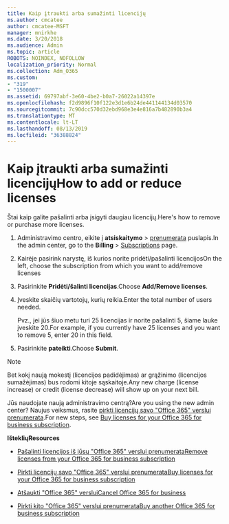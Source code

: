 ```yaml
---
title: Kaip įtraukti arba sumažinti licencijų
ms.author: cmcatee
author: cmcatee-MSFT
manager: mnirkhe
ms.date: 3/20/2018
ms.audience: Admin
ms.topic: article
ROBOTS: NOINDEX, NOFOLLOW
localization_priority: Normal
ms.collection: Adm_O365
ms.custom:
- "319"
- "1500007"
ms.assetid: 69797abf-3e60-4be2-b0a7-26022a14397e
ms.openlocfilehash: f2d9896f10f122e3d1e6b24de441144134d03570
ms.sourcegitcommit: 7c90dcc570d32ebd968e3e4e816a7b482890b3a4
ms.translationtype: MT
ms.contentlocale: lt-LT
ms.lasthandoff: 08/13/2019
ms.locfileid: "36388824"
---
```

# <a name="how-to-add-or-reduce-licenses"></a><span data-ttu-id="14bc6-102">Kaip įtraukti arba sumažinti licencijų</span><span class="sxs-lookup"><span data-stu-id="14bc6-102">How to add or reduce licenses</span></span>

<span data-ttu-id="14bc6-103">Štai kaip galite pašalinti arba įsigyti daugiau licencijų.</span><span class="sxs-lookup"><span data-stu-id="14bc6-103">Here's how to remove or purchase more licenses.</span></span>
  
1. <span data-ttu-id="14bc6-104">Administravimo centro, eikite į **atsiskaitymo** \> [prenumerata](https://go.microsoft.com/fwlink/p/?linkid=842054) puslapis.</span><span class="sxs-lookup"><span data-stu-id="14bc6-104">In the admin center, go to the **Billing** \> [Subscriptions](https://go.microsoft.com/fwlink/p/?linkid=842054) page.</span></span>

2. <span data-ttu-id="14bc6-105">Kairėje pasirink narystę, iš kurios norite pridėti/pašalinti licencijos</span><span class="sxs-lookup"><span data-stu-id="14bc6-105">On the left, choose the subscription from which you want to add/remove licenses</span></span>

3. <span data-ttu-id="14bc6-106">Pasirinkite **Pridėti/šalinti licencijas**.</span><span class="sxs-lookup"><span data-stu-id="14bc6-106">Choose **Add/Remove licenses**.</span></span>

4. <span data-ttu-id="14bc6-107">Įveskite skaičių vartotojų, kurių reikia.</span><span class="sxs-lookup"><span data-stu-id="14bc6-107">Enter the total number of users needed.</span></span>

    <span data-ttu-id="14bc6-108">Pvz., jei jūs šiuo metu turi 25 licencijas ir norite pašalinti 5, šiame lauke įveskite 20.</span><span class="sxs-lookup"><span data-stu-id="14bc6-108">For example, if you currently have 25 licenses and you want to remove 5, enter 20 in this field.</span></span>

5. <span data-ttu-id="14bc6-109">Pasirinkite **pateikti**.</span><span class="sxs-lookup"><span data-stu-id="14bc6-109">Choose **Submit**.</span></span>

> [!NOTE]
> <span data-ttu-id="14bc6-110">Bet kokį naują mokestį (licencijos padidėjimas) ar grąžinimo (licencijos sumažėjimas) bus rodomi kitoje sąskaitoje.</span><span class="sxs-lookup"><span data-stu-id="14bc6-110">Any new charge (license increase) or credit (license decrease) will show up on your next bill.</span></span>

<span data-ttu-id="14bc6-111">Jūs naudojate naują administravimo centrą?</span><span class="sxs-lookup"><span data-stu-id="14bc6-111">Are you using the new admin center?</span></span> <span data-ttu-id="14bc6-112">Naujus veiksmus, rasite [pirkti licencijų savo "Office 365" verslui prenumerata](https://docs.microsoft.com/en-us/office365/admin/subscriptions-and-billing/buy-licenses).</span><span class="sxs-lookup"><span data-stu-id="14bc6-112">For new steps, see [Buy licenses for your Office 365 for business subscription](https://docs.microsoft.com/en-us/office365/admin/subscriptions-and-billing/buy-licenses).</span></span>

 <span data-ttu-id="14bc6-113">**Išteklių**</span><span class="sxs-lookup"><span data-stu-id="14bc6-113">**Resources**</span></span>
  
- [<span data-ttu-id="14bc6-114">Pašalinti licencijos iš jūsų "Office 365" verslui prenumerata</span><span class="sxs-lookup"><span data-stu-id="14bc6-114">Remove licenses from your Office 365 for business subscription</span></span>](https://docs.microsoft.com/en-us/office365/admin/subscriptions-and-billing/remove-licenses-from-subscription)

- [<span data-ttu-id="14bc6-115">Pirkti licencijų savo "Office 365" verslui prenumerata</span><span class="sxs-lookup"><span data-stu-id="14bc6-115">Buy licenses for your Office 365 for business subscription</span></span>](https://docs.microsoft.com/en-us/office365/admin/subscriptions-and-billing/buy-licenses)

- [<span data-ttu-id="14bc6-116">Atšaukti "Office 365" verslui</span><span class="sxs-lookup"><span data-stu-id="14bc6-116">Cancel Office 365 for business</span></span>](https://docs.microsoft.com/en-us/office365/admin/subscriptions-and-billing/cancel-your-subscription)

- [<span data-ttu-id="14bc6-117">Pirkti kito "Office 365" verslui prenumerata</span><span class="sxs-lookup"><span data-stu-id="14bc6-117">Buy another Office 365 for business subscription</span></span>](https://docs.microsoft.com/en-us/office365/admin/subscriptions-and-billing/buy-another-subscription)
